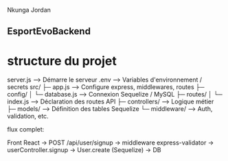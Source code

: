 Nkunga Jordan

## EsportEvoBackend

# structure du projet

server.js --> Démarre le serveur
.env --> Variables d'environnement / secrets
src/
├─ app.js --> Configure express, middlewares, routes
├─ config/
│ └─ database.js --> Connexion Sequelize / MySQL
├─ routes/
│ └─ index.js --> Déclaration des routes API
├─ controllers/ --> Logique métier
├─ models/ --> Définition des tables Sequelize
└─ middleware/ --> Auth, validation, etc.

flux complet:

Front React -> POST /api/user/signup -> middleware express-validator -> userController.signup -> User.create (Sequelize) -> DB
